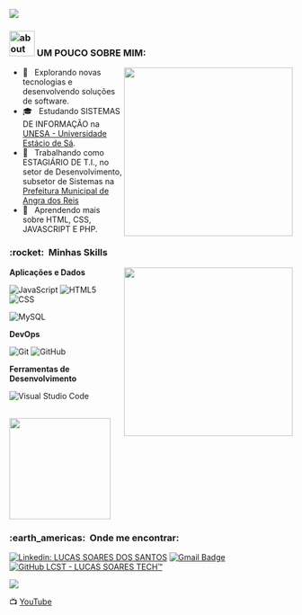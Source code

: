 
![](https://komarev.com/ghpvc/?username=VanessaSwerts&color=006bed)

<h3>  <img width="45" alt="about" src="https://raw.github.com/elizarov/elizarov/master/about.png"> UM POUCO SOBRE MIM: </h3>
<img align="right" width="300" src="https://monophy.com/media/11kEuHSQAXXiGQ/monophy.gif" />

- 🤔 &nbsp; Explorando novas tecnologias e desenvolvendo soluções de software.
- 🎓 &nbsp; Estudando SISTEMAS DE INFORMAÇÃO na <a href="https://estacio.br/cursos/graduacao/sistemas-de-informacao" target="_blank">UNESA - Universidade Estácio de Sá</a>.
- 💼 &nbsp; Trabalhando como ESTAGIÁRIO DE T.I., no setor de Desenvolvimento, subsetor de Sistemas na <a href="https://www.angra.rj.gov.br/" target="_blank">Prefeitura Municipal de Angra dos Reis</a>
- 🌱 &nbsp; Aprendendo mais sobre HTML, CSS, JAVASCRIPT E PHP.

<h3> :rocket: &nbsp;Minhas Skills </h3>
<img align="right" width="300" src="https://pa1.narvii.com/6897/9ba817c5197416f7185cfc46190b48634b0d3db9r1-500-375_hq.gif" />

**Aplicações e Dados**

  ![JavaScript](https://img.shields.io/badge/-JavaScript-333333?style=flat&logo=javascript)
  ![HTML5](https://img.shields.io/badge/-HTML5-333333?style=flat&logo=HTML5)
  ![CSS](https://img.shields.io/badge/-CSS-333333?style=flat&logo=CSS3&logoColor=1572B6)
  <!-- ![Flutter](https://img.shields.io/badge/-Flutter-333333?style=flat&logo=Flutter)
  ![React](https://img.shields.io/badge/-React-333333?style=flat&logo=react)
  ![React Native](https://img.shields.io/badge/-React%20Native-333333?style=flat&logo=react)
  ![Jest](https://img.shields.io/badge/-Jest-333333?style=flat&logo=jest) -->
  ![MySQL](https://img.shields.io/badge/-MySQL-333333?style=flat&logo=mysql)

<!-- **Utilidades**

  ![Insomnia](https://img.shields.io/badge/-Insomnia-333333?style=flat&logo=insomnia)
  ![Postman](https://img.shields.io/badge/-Postman-333333?style=flat&logo=postman)
-->

**DevOps**

  ![Git](https://img.shields.io/badge/-Git-333333?style=flat&logo=git)
  ![GitHub](https://img.shields.io/badge/-GitHub-333333?style=flat&logo=github)
<!--  ![Bitbucket](https://img.shields.io/badge/-Bitbucket-333333?style=flat&logo=bitbucket)
  ![Docker](https://img.shields.io/badge/-Docker-333333?style=flat&logo=docker)
  ![Travis](https://img.shields.io/badge/-Travis-333333?style=flat&logo=travis)
-->

**Ferramentas de Desenvolvimento**

  ![Visual Studio Code](https://img.shields.io/badge/-Visual%20Studio%20Code-333333?style=flat&logo=visual-studio-code&logoColor=007ACC)
<!--  ![Eclipse](https://img.shields.io/badge/-Eclipse-333333?style=flat&logo=eclipse-ide&logoColor=2C2255)
  ![Trello](https://img.shields.io/badge/-Trello-333333?style=flat&logo=trello&logoColor=007ACC)
  ![Figma](https://img.shields.io/badge/-Figma-333333?style=flat&logo=figma&logoColor=007ACC)
  ![Adobe XD](https://img.shields.io/badge/-Adobe%20XD-333333?style=flat&logo=adobe-xd&logoColor=007ACC)
-->

<br/>


<a href="https://github.com/lucassoarestech">
  <img height="180em" src="https://github-readme-stats.vercel.app/api?username=lucassoarestech&theme=dracula&show_icons=true" />
</a>

<br/>

<h3> :earth_americas: &nbsp;Onde me encontrar: </h3> 

[![Linkedin: LUCAS SOARES DOS SANTOS](https://img.shields.io/badge/-lucassoaresdossantos-blue?style=flat-square&logo=Linkedin&logoColor=white&link=https://www.linkedin.com/in/lucas-soares-dos-santos-42925919b/)](https://www.linkedin.com/in/lucas-soares-dos-santos-42925919b/)
[![Gmail Badge](https://img.shields.io/badge/-lucassoarestech@gmail.com-006bed?style=flat-square&logo=Gmail&logoColor=white&link=mailto:lucassoarestech@gmail.com)](mailto:lucassoarestech@gmail.com)
[![GitHub LCST - LUCAS SOARES TECH™]( https://img.shields.io/github/followers/VanessaSwerts?label=follow&style=social)](https://github.com/lucassoarestech)

  <a href="#" alt="Instagram">
  <img src="https://img.shields.io/badge/-Instagram-DF0174?style=flat-square&labelColor=DF0174&logo=instagram&logoColor=white&link=https://www.instagram.com/lucassoarestech/"/></a>
  
[YouTube]: https://www.youtube.com/channel/UCBS-LTJaK8lptbQJmvi1lvg/
📺 [YouTube][YouTube]

 

